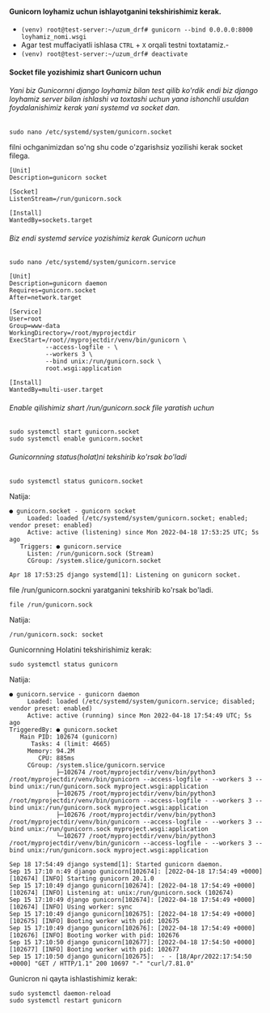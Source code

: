 #### Gunicorn loyhamiz uchun ishlayotganini tekshirishimiz kerak.
- ``(venv) root@test-server:~/uzum_drf# gunicorn --bind 0.0.0.0:8000 loyhamiz_nomi.wsgi``
- Agar test muffaciyatli ishlasa ``CTRL`` + ``X`` orqali testni toxtatamiz.- 
- ``(venv) root@test-server:~/uzum_drf# deactivate``
#### Socket file yozishimiz shart Gunicorn uchun
###### Yani biz Gunicornni django loyhamiz bilan test qilib ko'rdik endi biz django loyhamiz server bilan ishlashi va toxtashi uchun yana ishonchli usuldan foydalanishimiz kerak yani systemd va socket dan.

```angular2html
sudo nano /etc/systemd/system/gunicorn.socket
```
filni ochganimizdan so'ng shu code o'zgarishsiz yozilishi kerak socket filega.
```angular2html
[Unit]
Description=gunicorn socket

[Socket]
ListenStream=/run/gunicorn.sock

[Install]
WantedBy=sockets.target
```

###### Biz endi systemd service yozishimiz kerak Gunicorn uchun 
```angular2html
sudo nano /etc/systemd/system/gunicorn.service
```
```angular2html
[Unit]
Description=gunicorn daemon
Requires=gunicorn.socket
After=network.target

[Service]
User=root
Group=www-data
WorkingDirectory=/root/myprojectdir
ExecStart=/root//myprojectdir/venv/bin/gunicorn \
          --access-logfile - \
          --workers 3 \
          --bind unix:/run/gunicorn.sock \
          root.wsgi:application

[Install]
WantedBy=multi-user.target
```
###### Enable qilishimiz shart /run/gunicorn.sock file yaratish uchun
```angular2html
sudo systemctl start gunicorn.socket
sudo systemctl enable gunicorn.socket
```

###### Gunicornning status(holat)ni tekshirib ko'rsak bo'ladi
```angular2html
sudo systemctl status gunicorn.socket
```

Natija: 
```angular2html
● gunicorn.socket - gunicorn socket
     Loaded: loaded (/etc/systemd/system/gunicorn.socket; enabled; vendor preset: enabled)
     Active: active (listening) since Mon 2022-04-18 17:53:25 UTC; 5s ago
   Triggers: ● gunicorn.service
     Listen: /run/gunicorn.sock (Stream)
     CGroup: /system.slice/gunicorn.socket

Apr 18 17:53:25 django systemd[1]: Listening on gunicorn socket.
```

file /run/gunicorn.sockni yaratganini tekshirib ko'rsak bo'ladi.
```angular2html
file /run/gunicorn.sock
```
Natija: 
```
/run/gunicorn.sock: socket
```

Gunicornning Holatini tekshirishimiz kerak: 
```angular2html
sudo systemctl status gunicorn
```
Natija:
```angular2html
● gunicorn.service - gunicorn daemon
     Loaded: loaded (/etc/systemd/system/gunicorn.service; disabled; vendor preset: enabled)
     Active: active (running) since Mon 2022-04-18 17:54:49 UTC; 5s ago
TriggeredBy: ● gunicorn.socket
   Main PID: 102674 (gunicorn)
      Tasks: 4 (limit: 4665)
     Memory: 94.2M
        CPU: 885ms
     CGroup: /system.slice/gunicorn.service
             ├─102674 /root/myprojectdir/venv/bin/python3 /root/myprojectdir/venv/bin/gunicorn --access-logfile - --workers 3 --bind unix:/run/gunicorn.sock myproject.wsgi:application
             ├─102675 /root/myprojectdir/venv/bin/python3 /root/myprojectdir/venv/bin/gunicorn --access-logfile - --workers 3 --bind unix:/run/gunicorn.sock myproject.wsgi:application
             ├─102676 /root/myprojectdir/venv/bin/python3 /root/myprojectdir/venv/bin/gunicorn --access-logfile - --workers 3 --bind unix:/run/gunicorn.sock myproject.wsgi:application
             └─102677 /root/myprojectdir/venv/bin/python3 /root/myprojectdir/venv/bin/gunicorn --access-logfile - --workers 3 --bind unix:/run/gunicorn.sock myproject.wsgi:application

Sep 18 17:54:49 django systemd[1]: Started gunicorn daemon.
Sep 15 17:10 n:49 django gunicorn[102674]: [2022-04-18 17:54:49 +0000] [102674] [INFO] Starting gunicorn 20.1.0
Sep 15 17:10:49 django gunicorn[102674]: [2022-04-18 17:54:49 +0000] [102674] [INFO] Listening at: unix:/run/gunicorn.sock (102674)
Sep 15 17:10:49 django gunicorn[102674]: [2022-04-18 17:54:49 +0000] [102674] [INFO] Using worker: sync
Sep 15 17:10:49 django gunicorn[102675]: [2022-04-18 17:54:49 +0000] [102675] [INFO] Booting worker with pid: 102675
Sep 15 17:10:49 django gunicorn[102676]: [2022-04-18 17:54:49 +0000] [102676] [INFO] Booting worker with pid: 102676
Sep 15 17:10:50 django gunicorn[102677]: [2022-04-18 17:54:50 +0000] [102677] [INFO] Booting worker with pid: 102677
Sep 15 17:10:50 django gunicorn[102675]:  - - [18/Apr/2022:17:54:50 +0000] "GET / HTTP/1.1" 200 10697 "-" "curl/7.81.0"
```

Gunicron ni qayta ishlastishimiz kerak:
```angular2html
sudo systemctl daemon-reload
sudo systemctl restart gunicorn
```